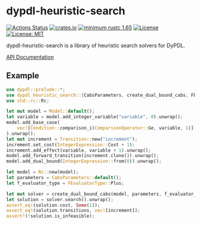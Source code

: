# dypdl-heuristic-search

[![Actions Status](https://img.shields.io/github/actions/workflow/status/domain-independent-dp/didp-rs/dypdl-heuristic-search.yaml?branch=main&logo=github&style=flat-square)](https://github.com/domain-independent-dp/didp-rs/actions)
[![crates.io](https://img.shields.io/crates/v/dypdl-heuristic-search)](https://crates.io/crates/dypdl-heuristic-search)
[![minimum rustc 1.65](https://img.shields.io/badge/rustc-1.65+-blue.svg)](https://rust-lang.github.io/rfcs/2495-min-rust-version.html)
[![License](https://img.shields.io/badge/License-Apache%202.0-blue.svg)](https://opensource.org/licenses/Apache-2.0)
[![License: MIT](https://img.shields.io/badge/License-MIT-yellow.svg)](https://opensource.org/licenses/MIT)

dypdl-heuristic-search is a library of heuristic search solvers for DyPDL.

[API Documentation](https://docs.rs/dypdl-heuristic-search)

## Example

```rust
use dypdl::prelude::*;
use dypdl_heuristic_search::{CabsParameters, create_dual_bound_cabs, FEvaluatorType};
use std::rc::Rc;

let mut model = Model::default();
let variable = model.add_integer_variable("variable", 0).unwrap();
model.add_base_case(
    vec![Condition::comparison_i(ComparisonOperator::Ge, variable, 1)]
).unwrap();
let mut increment = Transition::new("increment");
increment.set_cost(IntegerExpression::Cost + 1);
increment.add_effect(variable, variable + 1).unwrap();
model.add_forward_transition(increment.clone()).unwrap();
model.add_dual_bound(IntegerExpression::from(0)).unwrap();

let model = Rc::new(model);
let parameters = CabsParameters::default();
let f_evaluator_type = FEvaluatorType::Plus;

let mut solver = create_dual_bound_cabs(model, parameters, f_evaluator_type);
let solution = solver.search().unwrap();
assert_eq!(solution.cost, Some(1));
assert_eq!(solution.transitions, vec![increment]);
assert!(!solution.is_infeasible);
```
